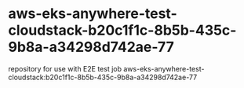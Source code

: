 # aws-eks-anywhere-test-cloudstack-b20c1f1c-8b5b-435c-9b8a-a34298d742ae-77
repository for use with E2E test job aws-eks-anywhere-test-cloudstack:b20c1f1c-8b5b-435c-9b8a-a34298d742ae-77
